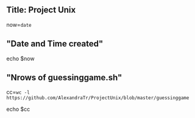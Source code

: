 ## Title: Project Unix

now=`date`
## "Date and Time created" 
echo $now

## "Nrows of guessinggame.sh" 
cc=`wc -l https://github.com/AlexandraTr/ProjectUnix/blob/master/guessinggame`

echo $cc
